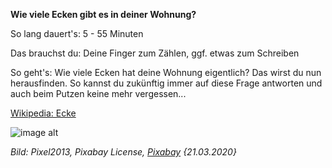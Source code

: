 **Wie viele Ecken gibt es in deiner Wohnung?**

So lang dauert's: 5 - 55 Minuten 

Das brauchst du: Deine Finger zum Zählen, ggf. etwas zum Schreiben

So geht's: Wie viele Ecken hat deine Wohnung eigentlich? Das wirst du nun herausfinden. So kannst du zukünftig immer auf diese Frage antworten und auch beim Putzen keine mehr vergessen...

[Wikipedia: Ecke](https://de.wikipedia.org/wiki/Ecke)

![image alt](https://cdn.pixabay.com/photo/2018/06/12/20/17/football-3471402_1280.jpg)

*Bild: Pixel2013, Pixabay License, [Pixabay](https://pixabay.com/photos/football-soccer-corner-ball-sport-3471402/) {21.03.2020}*
